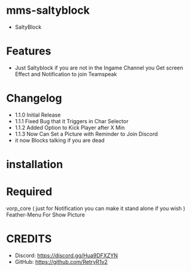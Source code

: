 # mms-saltyblock

- SaltyBlock 

# Features
 
- Just Saltyblock if you are not in the Ingame Channel you Get screen Effect and Notification to join Teamspeak


# Changelog

- 1.1.0 Initial Release
- 1.1.1 Fixed Bug that it Triggers in Char Selector
- 1.1.2 Added Option to Kick Player after X Min
- 1.1.3 Now Can Set a Picture with Reminder to Join Discord
- it now Blocks talking if you are dead

# installation 




# Required

vorp_core ( just for Notification you can make it stand alone if you wish )
Feather-Menu For Show Picture

# CREDITS
- Discord: https://discord.gg/Hua9DFXZYN
- GitHub: https://github.com/RetryR1v2 